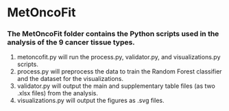 # MetOncoFit
### The MetOncoFit folder contains the Python scripts used in the analysis of the 9 cancer tissue types.
  1. metoncofit.py will run the process.py, validator.py, and visualizations.py scripts.
  2. process.py will preprocess the data to train the Random Forest classifier and the dataset for the visualizations.
  3. validator.py will output the main and supplementary table files (as two .xlsx files) from the analysis.
  4. visualizations.py will output the figures as .svg files.
